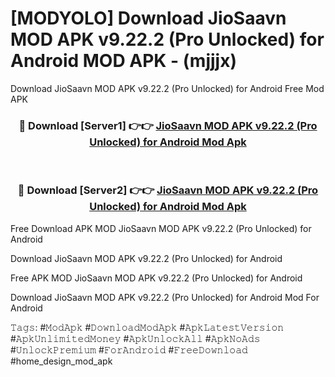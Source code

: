# [MODYOLO] Download JioSaavn MOD APK v9.22.2 (Pro Unlocked) for Android MOD APK - (mjjjx)
Download JioSaavn MOD APK v9.22.2 (Pro Unlocked) for Android Free Mod APK

<div align="center">
<h3>🔴 Download [Server1] 👉👉 <a href="https://apk-comot.site?title=JioSaavn_MOD_APK_v9.22.2_(Pro_Unlocked)_for_Android">JioSaavn MOD APK v9.22.2 (Pro Unlocked) for Android Mod Apk</a></h3><br>

<h3>🔴 Download [Server2] 👉👉 <a href="https://apk-comot.site?title=JioSaavn_MOD_APK_v9.22.2_(Pro_Unlocked)_for_Android">JioSaavn MOD APK v9.22.2 (Pro Unlocked) for Android Mod Apk</a></h3>
</div>


Free Download APK MOD JioSaavn MOD APK v9.22.2 (Pro Unlocked) for Android

Download JioSaavn MOD APK v9.22.2 (Pro Unlocked) for Android 

Free APK MOD JioSaavn MOD APK v9.22.2 (Pro Unlocked) for Android 

Download JioSaavn MOD APK v9.22.2 (Pro Unlocked) for Android Mod For Android

𝚃𝚊𝚐𝚜: #𝙼𝚘𝚍𝙰𝚙𝚔 #𝙳𝚘𝚠𝚗𝚕𝚘𝚊𝚍𝙼𝚘𝚍𝙰𝚙𝚔 #𝙰𝚙𝚔𝙻𝚊𝚝𝚎𝚜𝚝𝚅𝚎𝚛𝚜𝚒𝚘𝚗 #𝙰𝚙𝚔𝚄𝚗𝚕𝚒𝚖𝚒𝚝𝚎𝚍𝙼𝚘𝚗𝚎𝚢 #𝙰𝚙𝚔𝚄𝚗𝚕𝚘𝚌𝚔𝙰𝚕𝚕 #𝙰𝚙𝚔𝙽𝚘𝙰𝚍𝚜 #𝚄𝚗𝚕𝚘𝚌𝚔𝙿𝚛𝚎𝚖𝚒𝚞𝚖 #𝙵𝚘𝚛𝙰𝚗𝚍𝚛𝚘𝚒𝚍 #𝙵𝚛𝚎𝚎𝙳𝚘𝚠𝚗𝚕𝚘𝚊𝚍 #home_design_mod_apk